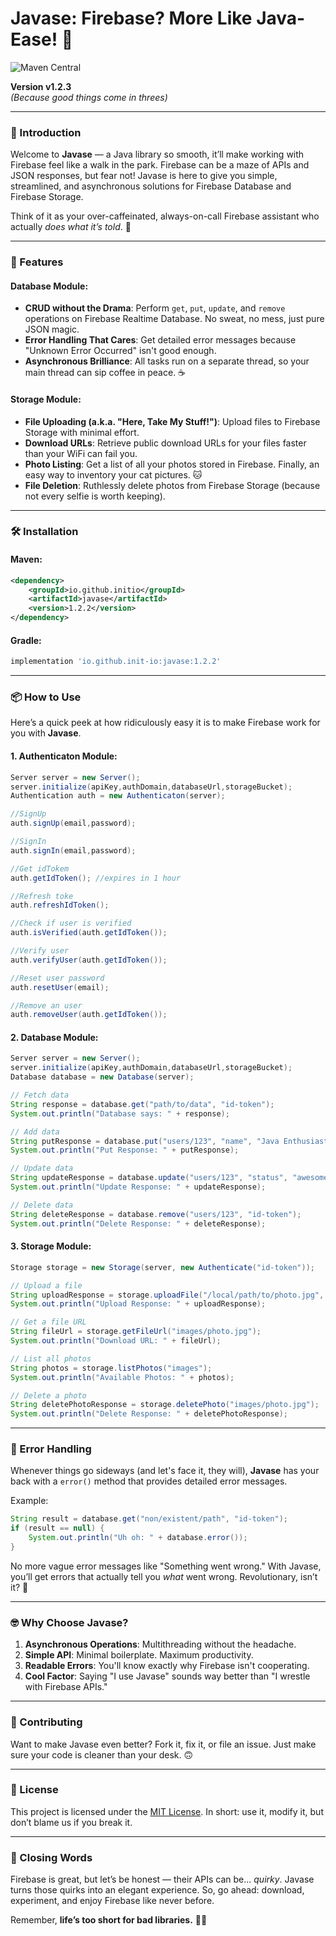 # Javase: Firebase? More Like Java-Ease! 🚀  
![Maven Central](https://img.shields.io/maven-central/v/io.github.init-io/javase.svg?label=Maven%20Central)

**Version v1.2.3**  
*(Because good things come in threes)*  

---

### 📜 Introduction  
Welcome to **Javase** — a Java library so smooth, it’ll make working with Firebase feel like a walk in the park. Firebase can be a maze of APIs and JSON responses, but fear not! Javase is here to give you simple, streamlined, and asynchronous solutions for Firebase Database and Firebase Storage.

Think of it as your over-caffeinated, always-on-call Firebase assistant who actually *does what it’s told*. 🙌

---

### 🚀 Features  
#### Database Module:
- **CRUD without the Drama**: Perform `get`, `put`, `update`, and `remove` operations on Firebase Realtime Database. No sweat, no mess, just pure JSON magic.
- **Error Handling That Cares**: Get detailed error messages because "Unknown Error Occurred" isn't good enough.
- **Asynchronous Brilliance**: All tasks run on a separate thread, so your main thread can sip coffee in peace. ☕

#### Storage Module:
- **File Uploading (a.k.a. "Here, Take My Stuff!")**: Upload files to Firebase Storage with minimal effort.
- **Download URLs**: Retrieve public download URLs for your files faster than your WiFi can fail you.
- **Photo Listing**: Get a list of all your photos stored in Firebase. Finally, an easy way to inventory your cat pictures. 🐱
- **File Deletion**: Ruthlessly delete photos from Firebase Storage (because not every selfie is worth keeping).

---

### 🛠️ Installation  

#### Maven:
```xml
<dependency>
    <groupId>io.github.initio</groupId>
    <artifactId>javase</artifactId>
    <version>1.2.2</version>
</dependency>
```

#### Gradle:
```groovy
implementation 'io.github.init-io:javase:1.2.2'
```

---

### 📦 How to Use  
Here’s a quick peek at how ridiculously easy it is to make Firebase work for you with **Javase**.

#### 1. **Authenticaton Module**:
```java
Server server = new Server();
server.initialize(apiKey,authDomain,databaseUrl,storageBucket);
Authentication auth = new Authenticaton(server);

//SignUp
auth.signUp(email,password);

//SignIn
auth.signIn(email,password);

//Get idTokem
auth.getIdToken(); //expires in 1 hour

//Refresh toke
auth.refreshIdToken();

//Check if user is verified
auth.isVerified(auth.getIdToken());

//Verify user
auth.verifyUser(auth.getIdToken());

//Reset user password
auth.resetUser(email);

//Remove an user
auth.removeUser(auth.getIdToken());

```

#### 2. **Database Module**:  
```java
Server server = new Server();
server.initialize(apiKey,authDomain,databaseUrl,storageBucket);
Database database = new Database(server);

// Fetch data
String response = database.get("path/to/data", "id-token");
System.out.println("Database says: " + response);

// Add data
String putResponse = database.put("users/123", "name", "Java Enthusiast", "id-token");
System.out.println("Put Response: " + putResponse);

// Update data
String updateResponse = database.update("users/123", "status", "awesome", "id-token");
System.out.println("Update Response: " + updateResponse);

// Delete data
String deleteResponse = database.remove("users/123", "id-token");
System.out.println("Delete Response: " + deleteResponse);

```

#### 3. **Storage Module**:  
```java
Storage storage = new Storage(server, new Authenticate("id-token"));

// Upload a file
String uploadResponse = storage.uploadFile("/local/path/to/photo.jpg", "images/photo.jpg");
System.out.println("Upload Response: " + uploadResponse);

// Get a file URL
String fileUrl = storage.getFileUrl("images/photo.jpg");
System.out.println("Download URL: " + fileUrl);

// List all photos
String photos = storage.listPhotos("images");
System.out.println("Available Photos: " + photos);

// Delete a photo
String deletePhotoResponse = storage.deletePhoto("images/photo.jpg");
System.out.println("Delete Response: " + deletePhotoResponse);
```

---

### 🐛 Error Handling  
Whenever things go sideways (and let's face it, they will), **Javase** has your back with a `error()` method that provides detailed error messages.

Example:
```java
String result = database.get("non/existent/path", "id-token");
if (result == null) {
    System.out.println("Uh oh: " + database.error());
}
```

No more vague error messages like "Something went wrong." With Javase, you’ll get errors that actually tell you *what* went wrong. Revolutionary, isn’t it? 🚨

---

### 🤓 Why Choose Javase?  
1. **Asynchronous Operations**: Multithreading without the headache.
2. **Simple API**: Minimal boilerplate. Maximum productivity.
3. **Readable Errors**: You'll know exactly why Firebase isn't cooperating.
4. **Cool Factor**: Saying "I use Javase" sounds way better than "I wrestle with Firebase APIs."

---

### 🤝 Contributing  
Want to make Javase even better? Fork it, fix it, or file an issue. Just make sure your code is cleaner than your desk. 🙃  

---

### 📜 License  
This project is licensed under the [MIT License](LICENSE). In short: use it, modify it, but don’t blame us if you break it.

---

### 💬 Closing Words  
Firebase is great, but let’s be honest — their APIs can be... *quirky*. Javase turns those quirks into an elegant experience. So, go ahead: download, experiment, and enjoy Firebase like never before.  

Remember, **life’s too short for bad libraries.** 🧑‍💻
